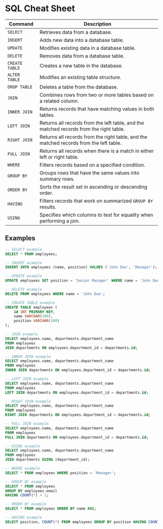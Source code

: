 # SQL Cheat Sheet
| Command       | Description                                                                 |
|---------------|-----------------------------------------------------------------------------|
| `SELECT`      | Retrieves data from a database.                                             |
| `INSERT`      | Adds new data into a database table.                                        |
| `UPDATE`      | Modifies existing data in a database table.                                 |
| `DELETE`      | Removes data from a database table.                                         |
| `CREATE TABLE`| Creates a new table in the database.                                        |
| `ALTER TABLE` | Modifies an existing table structure.                                       |
| `DROP TABLE`  | Deletes a table from the database.                                          |
| `JOIN`        | Combines rows from two or more tables based on a related column.            |
| `INNER JOIN`  | Returns records that have matching values in both tables.                   |
| `LEFT JOIN`   | Returns all records from the left table, and the matched records from the right table. |
| `RIGHT JOIN`  | Returns all records from the right table, and the matched records from the left table. |
| `FULL JOIN`   | Returns all records when there is a match in either left or right table.    |
| `WHERE`       | Filters records based on a specified condition.                             |
| `GROUP BY`    | Groups rows that have the same values into summary rows.                    |
| `ORDER BY`    | Sorts the result set in ascending or descending order.                      |
| `HAVING`      | Filters records that work on summarized `GROUP BY` results.                 |
| `USING`       | Specifies which columns to test for equality when performing a join.        |

## Examples

```sql
-- SELECT example
SELECT * FROM employees;

-- INSERT example
INSERT INTO employees (name, position) VALUES ('John Doe', 'Manager');

-- UPDATE example
UPDATE employees SET position = 'Senior Manager' WHERE name = 'John Doe';

-- DELETE example
DELETE FROM employees WHERE name = 'John Doe';

-- CREATE TABLE example
CREATE TABLE employees (
    id INT PRIMARY KEY,
    name VARCHAR(100),
    position VARCHAR(100)
);

-- JOIN example
SELECT employees.name, departments.department_name
FROM employees
JOIN departments ON employees.department_id = departments.id;

-- INNER JOIN example
SELECT employees.name, departments.department_name
FROM employees
INNER JOIN departments ON employees.department_id = departments.id;

-- LEFT JOIN example
SELECT employees.name, departments.department_name
FROM employees
LEFT JOIN departments ON employees.department_id = departments.id;

-- RIGHT JOIN example
SELECT employees.name, departments.department_name
FROM employees
RIGHT JOIN departments ON employees.department_id = departments.id;

-- FULL JOIN example
SELECT employees.name, departments.department_name
FROM employees
FULL JOIN departments ON employees.department_id = departments.id;

-- USING example
SELECT employees.name, departments.department_name
FROM employees
JOIN departments USING (department_id);

-- WHERE example
SELECT * FROM employees WHERE position = 'Manager';

-- GROUP BY example 
SELECT * FROM employees
GROUP BY employees.email
HAVING COUNT(*) > 1;

-- ORDER BY example
SELECT * FROM employees ORDER BY name ASC;

-- HAVING example
SELECT position, COUNT(*) FROM employees GROUP BY position HAVING COUNT(*) > 1;
```